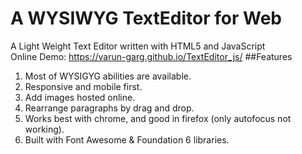 # A WYSIWYG TextEditor for Web
A Light Weight Text Editor written with HTML5 and JavaScript  
Online Demo: https://varun-garg.github.io/TextEditor_js/
##Features

1. Most of WYSIGYG abilities are available.
2. Responsive and mobile first.
3. Add images hosted online.
4. Rearrange paragraphs by drag and drop.
5. Works best with chrome, and good in firefox (only autofocus not working).
6. Built with Font Awesome & Foundation 6 libraries.
